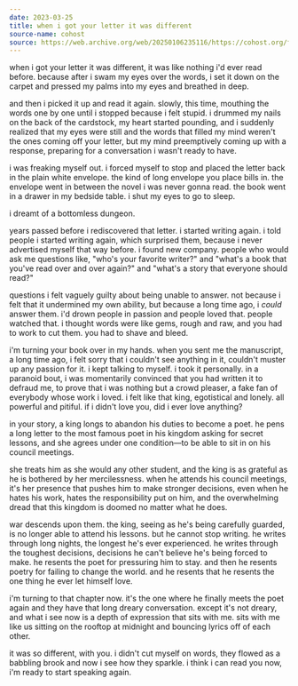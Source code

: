 ```yaml
---
date: 2023-03-25
title: when i got your letter it was different
source-name: cohost
source: https://web.archive.org/web/20250106235116/https://cohost.org/fishfood/post/1226327-when-i-got-your-lett
---
```


when i got your letter it was different, it was like nothing i'd ever read before. because after i swam my eyes over the words, i set it down on the carpet and pressed my palms into my eyes and breathed in deep.

and then i picked it up and read it again. slowly, this time, mouthing the words one by one until i stopped because i felt stupid. i drummed my nails on the back of the cardstock, my heart started pounding, and i suddenly realized that my eyes were still and the words that filled my mind weren't the ones coming off your letter, but my mind preemptively coming up with a response, preparing for a conversation i wasn't ready to have.

i was freaking myself out. i forced myself to stop and placed the letter back in the plain white envelope. the kind of long envelope you place bills in. the envelope went in between the novel i was never gonna read. the book went in a drawer in my bedside table. i shut my eyes to go to sleep.

i dreamt of a bottomless dungeon.

years passed before i rediscovered that letter. i started writing again. i told people i started writing again, which surprised them, because i never advertised myself that way before. i found new company. people who would ask me questions like, "who's your favorite writer?" and "what's a book that you've read over and over again?" and "what's a story that everyone should read?"

questions i felt vaguely guilty about being unable to answer. not because i felt that it undermined my own ability, but because a long time ago, i *could* answer them. i'd drown people in passion and people loved that. people watched that. i thought words were like gems, rough and raw, and you had to work to cut them. you had to shave and bleed.

i'm turning your book over in my hands. when you sent me the manuscript, a long time ago, i felt sorry that i couldn't see anything in it, couldn't muster up any passion for it. i kept talking to myself. i took it personally. in a paranoid bout, i was momentarily convinced that you had written it to defraud me, to prove that i was nothing but a crowd pleaser, a fake fan of everybody whose work i loved. i felt like that king, egotistical and lonely. all powerful and pitiful. if i didn't love you, did i ever love anything?

in your story, a king longs to abandon his duties to become a poet. he pens a long letter to the most famous poet in his kingdom asking for secret lessons, and she agrees under one condition—to be able to sit in on his council meetings.

she treats him as she would any other student, and the king is as grateful as he is bothered by her mercilessness. when he attends his council meetings, it's her presence that pushes him to make stronger decisions, even when he hates his work, hates the responsibility put on him, and the overwhelming dread that this kingdom is doomed no matter what he does.

war descends upon them. the king, seeing as he's being carefully guarded, is no longer able to attend his lessons. but he cannot stop writing. he writes through long nights, the longest he's ever experienced. he writes through the toughest decisions, decisions he can't believe he's being forced to make. he resents the poet for pressuring him to stay. and then he resents poetry for failing to change the world. and he resents that he resents the one thing he ever let himself love.

i'm turning to that chapter now. it's the one where he finally meets the poet again and they have that long dreary conversation. except it's not dreary, and what i see now is a depth of expression that sits with me. sits with me like us sitting on the rooftop at midnight and bouncing lyrics off of each other.

it was so different, with you. i didn't cut myself on words, they flowed as a babbling brook and now i see how they sparkle. i think i can read you now, i'm ready to start speaking again.